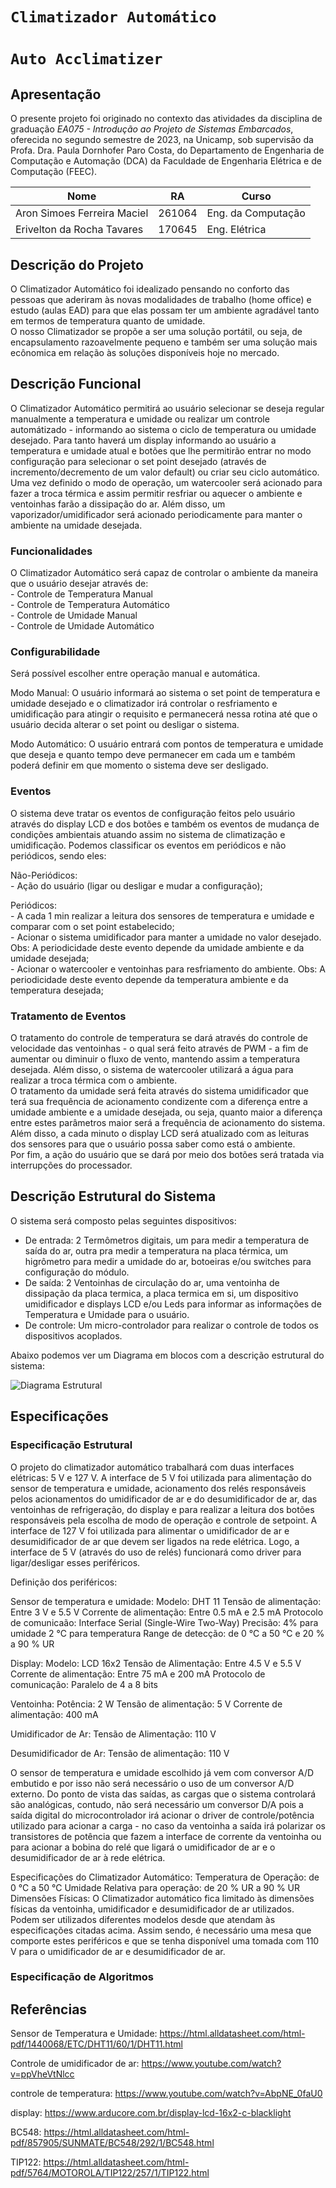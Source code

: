 # ` Climatizador Automático `
# ` Auto Acclimatizer `

## Apresentação

O presente projeto foi originado no contexto das atividades da disciplina de graduação *EA075 - Introdução ao Projeto de Sistemas Embarcados*, 
oferecida no segundo semestre de 2023, na Unicamp, sob supervisão da Profa. Dra. Paula Dornhofer Paro Costa, do Departamento de Engenharia de Computação e Automação (DCA) da Faculdade de Engenharia Elétrica e de Computação (FEEC).


|Nome  | RA | Curso|
|--|--|--|
| Aron Simoes Ferreira Maciel  | 261064 | Eng. da Computação|
| Erivelton da Rocha Tavares   | 170645 | Eng. Elétrica|


## Descrição do Projeto
O Climatizador Automático foi idealizado pensando no conforto das pessoas que aderiram às novas modalidades de trabalho (home office) e estudo (aulas EAD) para que elas possam ter um ambiente agradável tanto em termos de temperatura quanto de umidade.  
O nosso Climatizador se propõe a ser uma solução portátil, ou seja, de encapsulamento razoavelmente pequeno e também ser uma solução mais ecônomica em relação às soluções disponíveis hoje no mercado.


## Descrição Funcional
O Climatizador Automático permitirá ao usuário selecionar se deseja regular manualmente a temperatura e umidade ou realizar um controle automátizado - informando ao sistema o ciclo de temperatura ou umidade desejado. Para tanto haverá um display informando ao usuário a temperatura e umidade atual e botões que lhe permitirão entrar no modo configuração para selecionar o set point desejado (através de incremento/decremento de um valor default) ou criar seu ciclo automático.  
Uma vez definido o modo de operação, um watercooler será acionado para fazer a troca térmica e assim permitir resfriar ou aquecer o ambiente e ventoinhas farão a dissipação do ar. Além disso, um vaporizador/umidificador será acionado periodicamente para manter o ambiente na umidade desejada.


### Funcionalidades
O Climatizador Automático será capaz de controlar o ambiente da maneira que o usuário desejar através de:  
    - Controle de Temperatura Manual  
    - Controle de Temperatura Automático  
    - Controle de Umidade Manual  
    - Controle de Umidade Automático

### Configurabilidade
Será possível escolher entre operação manual e automática.  
  
Modo Manual: O usuário informará ao sistema o set point de temperatura e umidade desejado e o climatizador irá controlar o resfriamento e umidificação para atingir o requisito e permanecerá nessa rotina até que o usuário decida alterar o set point ou desligar o sistema.  
  
Modo Automático: O usuário entrará com pontos de temperatura e umidade que deseja e quanto tempo deve permanecer em cada um e também poderá definir em que momento o sistema deve ser desligado.


### Eventos
O sistema deve tratar os eventos de configuração feitos pelo usuário através do display LCD e dos botões e também os eventos de mudança de condições ambientais atuando assim no sistema de climatização e umidificação. Podemos classificar os eventos em periódicos e não periódicos, sendo eles:  
  
Não-Periódicos:  
    - Ação do usuário (ligar ou desligar e mudar a configuração);  
  
Periódicos:  
    - A cada 1 min realizar a leitura dos sensores de temperatura e umidade e comparar com o set point estabelecido;  
    - Acionar o sistema umidificador para manter a umidade no valor desejado. 
    Obs: A periodicidade deste evento depende da umidade ambiente e da umidade desejada;  
    - Acionar o watercooler e ventoinhas para resfriamento do ambiente.
    Obs: A periodicidade deste evento depende da temperatura ambiente e da temperatura desejada;


### Tratamento de Eventos
O tratamento do controle de temperatura se dará através do controle de velocidade das ventoinhas - o qual será feito através de PWM - a fim de aumentar ou diminuir o fluxo de vento, mantendo assim a temperatura desejada. Além disso, o sistema de watercooler utilizará a água para realizar a troca térmica com o ambiente.  
O tratamento da umidade será feita através do sistema umidificador que terá sua frequência de acionamento condizente com a diferença entre a umidade ambiente e a umidade desejada, ou seja, quanto maior a diferença entre estes parâmetros maior será a frequência de acionamento do sistema.  
Além disso, a cada minuto o display LCD será atualizado com as leituras dos sensores para que o usuário possa saber como está o ambiente.  
Por fim, a ação do usuário que se dará por meio dos botões será tratada via interrupções do processador.

## Descrição Estrutural do Sistema
O sistema será composto pelas seguintes dispositivos: 
- De entrada: 2 Termômetros digitais, um para medir a temperatura de saída do ar, outra pra medir a temperatura na placa térmica, um higrômetro para medir a umidade do ar, botoeiras e/ou switches para configuração do módulo.
- De saída: 2 Ventoinhas de circulação do ar, uma ventoinha de dissipação da placa termica, a placa termica em si, um dispositivo umidificador e displays LCD e/ou Leds para informar as informações de Temperatura e Umidade para o usuário.
- De controle: Um micro-controlador para realizar o controle de todos os dispositivos acoplados.

Abaixo podemos ver um Diagrama em blocos com a descrição estrutural do sistema:

![Diagrama Estrutural](./Descrição_Estrutural.png)

## Especificações

### Especificação Estrutural

O projeto do climatizador automático trabalhará com duas interfaces elétricas: 5 V e 127 V. 
A interface de 5 V foi utilizada para alimentação do sensor de temperatura e umidade, acionamento dos relés responsáveis pelos acionamentos do umidificador de ar e do desumidificador de ar, das ventoinhas de refrigeração, do display e para realizar a leitura dos botões responsáveis pela escolha de modo de operação e controle de setpoint.
A interface de 127 V foi utilizada para alimentar o umidificador de ar e desumidificador de ar que devem ser ligados na rede elétrica. Logo, a interface de 5 V (através do uso de relés) funcionará como driver para ligar/desligar esses periféricos.

Definição dos periféricos:

Sensor de temperatura e umidade: 
Modelo: DHT 11
Tensão de alimentação: Entre 3 V e 5.5 V
Corrente de alimentação: Entre 0.5 mA e 2.5 mA
Protocolo de comunicaão: Interface Serial (Single-Wire Two-Way)
Precisão: 4% para umidade 2 °C para temperatura
Range de detecção: de 0 °C a 50 °C e 20 % a 90 % UR

Display:
Modelo: LCD 16x2 
Tensão de Alimentação: Entre 4.5 V e 5.5 V
Corrente de alimentação: Entre 75 mA  e 200 mA
Protocolo de comunicação: Paralelo de 4 a 8 bits

Ventoinha: 
Potência: 2 W
Tensão de alimentação: 5 V
Corrente de alimentação: 400 mA

Umidificador de Ar:
Tensão de Alimentação: 110 V

Desumidificador de Ar:
Tensão de alimentação: 110 V

O sensor de temperatura e umidade escolhido já vem com conversor A/D embutido e por isso não será necessário o uso de um conversor A/D externo. Do ponto de vista das saídas, as cargas que o sistema controlará são analógicas, contudo, não será necessário um conversor D/A pois a saída digital do microcontrolador irá acionar o driver de controle/potência utilizado para acionar a carga - no caso da ventoinha a saída irá polarizar os transistores de potência que fazem a interface de corrente da ventoinha ou para acionar a bobina do relé que ligará o umidificador de ar e o desumidificador de ar à rede elétrica.

Especificações do Climatizador Automático:
Temperatura de Operação: de 0 °C a 50 °C
Umidade Relativa para operação: de 20 % UR a 90 % UR
Dimensões Físicas: O Climatizador automático fica limitado às dimensões físicas da ventoinha, umidificador e desumidificador de ar utilizados. Podem ser utilizados diferentes modelos desde que atendam às especificações citadas acima. Assim sendo, é necessário uma mesa que comporte estes periféricos e que se tenha disponível uma tomada com 110 V para o umidificador de ar e desumidificador de ar.

### Especificação de Algoritmos


## Referências
Sensor de Temperatura e Umidade:
https://html.alldatasheet.com/html-pdf/1440068/ETC/DHT11/60/1/DHT11.html

Controle de umidificador de ar:
https://www.youtube.com/watch?v=ppVheVtNlcc

controle de temperatura:
https://www.youtube.com/watch?v=AbpNE_0faU0

display:
https://www.arducore.com.br/display-lcd-16x2-c-blacklight

BC548:
https://html.alldatasheet.com/html-pdf/857905/SUNMATE/BC548/292/1/BC548.html

TIP122: 
https://html.alldatasheet.com/html-pdf/5764/MOTOROLA/TIP122/257/1/TIP122.html



